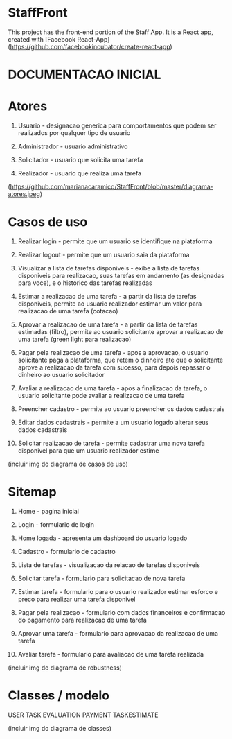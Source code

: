 # StaffFront

This project has the front-end portion of the Staff App. It is a React app, created with [Facebook React-App] (https://github.com/facebookincubator/create-react-app)

# DOCUMENTACAO INICIAL

# Atores

01. Usuario - designacao generica para comportamentos que podem ser realizados por qualquer tipo de usuario

02. Administrador - usuario administrativo

03. Solicitador - usuario que solicita uma tarefa

04. Realizador - usuario que realiza uma tarefa

(https://github.com/marianacaramico/StaffFront/blob/master/diagrama-atores.jpeg)


# Casos de uso

01. Realizar login - permite que um usuario se identifique na plataforma

02. Realizar logout - permite que um usuario saia da plataforma

03. Visualizar a lista de tarefas disponiveis - exibe a lista de tarefas disponiveis para realizacao, suas tarefas em andamento (as designadas para voce), e o historico das tarefas realizadas

04. Estimar a realizacao de uma tarefa - a partir da lista de tarefas disponiveis, permite ao usuario realizador estimar um valor para realizacao de uma tarefa (cotacao)

05. Aprovar a realizacao de uma tarefa - a partir da lista de tarefas estimadas (filtro), permite ao usuario solicitante aprovar a realizacao de uma tarefa (green light para realizacao)

06. Pagar pela realizacao de uma tarefa - apos a aprovacao, o usuario solicitante paga a plataforma, que retem o dinheiro ate que o solicitante aprove a realizacao da tarefa com sucesso, para depois repassar o dinheiro ao usuario solicitador

07. Avaliar a realizacao de uma tarefa - apos a finalizacao da tarefa, o usuario solicitante pode avaliar a realizacao de uma tarefa

08. Preencher cadastro - permite ao usuario preencher os dados cadastrais

09. Editar dados cadastrais - permite a um usuario logado alterar seus dados cadastrais

10. Solicitar realizacao de tarefa - permite cadastrar uma nova tarefa disponivel para que um usuario realizador estime

(incluir img do diagrama de casos de uso)


# Sitemap

01. Home - pagina inicial

02. Login - formulario de login

03. Home logada - apresenta um dashboard do usuario logado

04. Cadastro - formulario de cadastro

05. Lista de tarefas - visualizacao da relacao de tarefas disponiveis

06. Solicitar tarefa - formulario para solicitacao de nova tarefa

07. Estimar tarefa - formulario para o usuario realizador estimar esforco e preco para realizar uma tarefa disponivel

08. Pagar pela realizacao - formulario com dados financeiros e confirmacao do pagamento para realizacao de uma tarefa

09. Aprovar uma tarefa - formulario para aprovacao da realizacao de uma tarefa

10. Avaliar tarefa - formulario para avaliacao de uma tarefa realizada

(incluir img do diagrama de robustness)


# Classes / modelo

USER
TASK
EVALUATION
PAYMENT
TASKESTIMATE

(incluir img do diagrama de classes)
